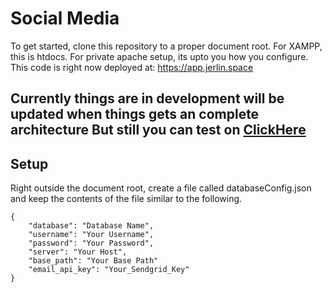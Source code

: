 # Social Media
To get started, clone this repository to a proper document root. For XAMPP, this is htdocs. For private apache setup, its upto you how you configure.
This code is right now deployed at: https://app.jerlin.space


## Currently things are in development will be updated when things gets an complete architecture But still you can test on [ClickHere](app.jerlin.space)


## Setup

Right outside the document root, create a file called databaseConfig.json and keep the contents of the file similar to the following.

    {
        "database": "Database Name",
        "username": "Your Username",
        "password": "Your Password",
        "server": "Your Host",
        "base_path": "Your Base Path"
        "email_api_key": "Your_Sendgrid_Key"
    }

